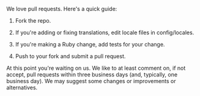 We love pull requests. Here's a quick guide:

1. Fork the repo.

2. If you're adding or fixing translations, edit locale files in config/locales.

3. If you're making a Ruby change, add tests for your change.

4. Push to your fork and submit a pull request.

At this point you're waiting on us. We like to at least comment on, if not
accept, pull requests within three business days (and, typically, one business
day). We may suggest some changes or improvements or alternatives.
